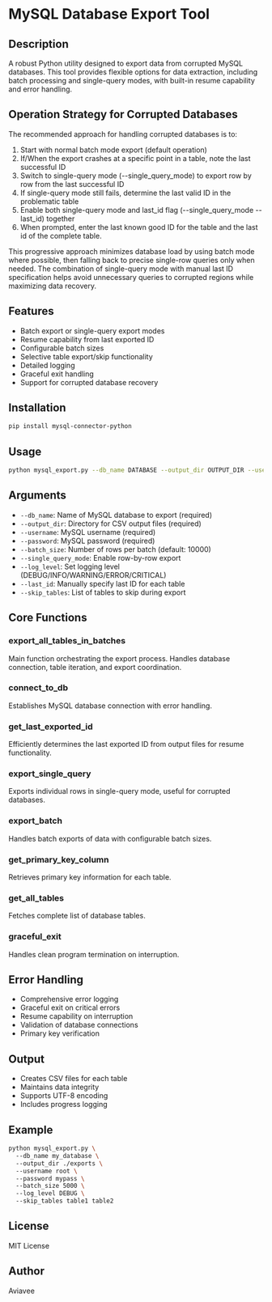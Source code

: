 # MySQL Database Export Tool  

## Description  
A robust Python utility designed to export data from corrupted MySQL databases. This tool provides flexible options for data extraction, including batch processing and single-query modes, with built-in resume capability and error handling.  

## Operation Strategy for Corrupted Databases  
The recommended approach for handling corrupted databases is to:  
1. Start with normal batch mode export (default operation)  
2. If/When the export crashes at a specific point in a table, note the last successful ID  
3. Switch to single-query mode (--single_query_mode) to export row by row from the last successful ID  
4. If single-query mode still fails, determine the last valid ID in the problematic table  
5. Enable both single-query mode and last_id flag (--single_query_mode --last_id) together  
6. When prompted, enter the last known good ID for the table and the last id of the complete table.

This progressive approach minimizes database load by using batch mode where possible, then falling back to precise single-row queries only when needed. The combination of single-query mode with manual last ID specification helps avoid unnecessary queries to corrupted regions while maximizing data recovery.  

## Features  
- Batch export or single-query export modes  
- Resume capability from last exported ID  
- Configurable batch sizes  
- Selective table export/skip functionality  
- Detailed logging  
- Graceful exit handling  
- Support for corrupted database recovery  

## Installation  

``` bash  
pip install mysql-connector-python  
```  

## Usage  

``` bash  
python mysql_export.py --db_name DATABASE --output_dir OUTPUT_DIR --username USER --password PASS [options]  
```  

## Arguments  
- `--db_name`: Name of MySQL database to export (required)  
- `--output_dir`: Directory for CSV output files (required)  
- `--username`: MySQL username (required)  
- `--password`: MySQL password (required)  
- `--batch_size`: Number of rows per batch (default: 10000)  
- `--single_query_mode`: Enable row-by-row export  
- `--log_level`: Set logging level (DEBUG/INFO/WARNING/ERROR/CRITICAL)  
- `--last_id`: Manually specify last ID for each table  
- `--skip_tables`: List of tables to skip during export  

## Core Functions  

### export_all_tables_in_batches  
Main function orchestrating the export process. Handles database connection, table iteration, and export coordination.  

### connect_to_db  
Establishes MySQL database connection with error handling.  

### get_last_exported_id  
Efficiently determines the last exported ID from output files for resume functionality.  

### export_single_query  
Exports individual rows in single-query mode, useful for corrupted databases.  

### export_batch  
Handles batch exports of data with configurable batch sizes.  

### get_primary_key_column  
Retrieves primary key information for each table.  

### get_all_tables  
Fetches complete list of database tables.  

### graceful_exit  
Handles clean program termination on interruption.  

## Error Handling  
- Comprehensive error logging  
- Graceful exit on critical errors  
- Resume capability on interruption  
- Validation of database connections  
- Primary key verification  

## Output  
- Creates CSV files for each table  
- Maintains data integrity  
- Supports UTF-8 encoding  
- Includes progress logging  

## Example  

``` bash  
python mysql_export.py \  
  --db_name my_database \  
  --output_dir ./exports \  
  --username root \  
  --password mypass \  
  --batch_size 5000 \  
  --log_level DEBUG \  
  --skip_tables table1 table2  
```  

## License  
MIT License  

## Author  
Aviavee
